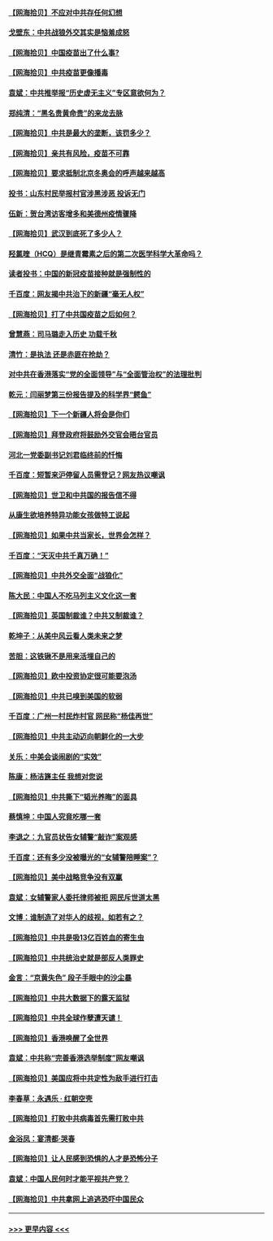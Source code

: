 #### [【网海拾贝】不应对中共存任何幻想](../pages/nsc993/n12881460.md?t=04161551) 
#### [戈壁东：中共战狼外交其实是恼羞成怒](../pages/nsc993/n12880392.md?t=04161551) 
#### [【网海拾贝】中国疫苗出了什么事?](../pages/nsc993/n12879124.md?t=04161551) 
#### [【网海拾贝】中共疫苗更像播毒](../pages/nsc993/n12876631.md?t=04161551) 
#### [袁斌：中共推举报“历史虚无主义”专区意欲何为？](../pages/nsc993/n12876530.md?t=04161551) 
#### [郑纯清：“黑名贵黄命贵”的来龙去脉](../pages/nsc993/n12875589.md?t=04161551) 
#### [【网海拾贝】中共是最大的垄断，该罚多少？](../pages/nsc993/n12874006.md?t=04161551) 
#### [【网海拾贝】亲共有风险，疫苗不可靠](../pages/nsc993/n12872224.md?t=04161551) 
#### [【网海拾贝】要求抵制北京冬奥会的呼声越来越高](../pages/nsc993/n12868962.md?t=04161551) 
#### [投书：山东村民举报村官涉黑涉恶 投诉无门](../pages/nsc993/n12869726.md?t=04161551) 
#### [伍新：贺台湾访客增多和美德州疫情骤降](../pages/nsc993/n12865651.md?t=04161551) 
#### [【网海拾贝】武汉到底死了多少人？](../pages/nsc993/n12863707.md?t=04161551) 
#### [羟氯喹（HCQ）是继青霉素之后的第二次医学科学大革命吗？](../pages/nsc993/n12638564.md?t=04161551) 
#### [读者投书：中国的新冠疫苗接种就是强制性的](../pages/nsc993/n12859932.md?t=04161551) 
#### [千百度：网友揭中共治下的新疆“毫无人权”](../pages/nsc993/n12858385.md?t=04161551) 
#### [【网海拾贝】打了中共国疫苗之后如何？](../pages/nsc993/n12857866.md?t=04161551) 
#### [曾慧燕：司马璐走入历史 功载千秋](../pages/nsc993/n12856996.md?t=04161551) 
#### [清竹：是执法 还是赤匪在抢劫？](../pages/nsc993/n12856952.md?t=04161551) 
#### [对中共在香港落实“党的全面领导”与“全面管治权”的法理批判](../pages/nsc993/n12856929.md?t=04161551) 
#### [乾元：闫丽梦第三份报告提及的科学界“鳄鱼”](../pages/nsc993/n12855985.md?t=04161551) 
#### [【网海拾贝】下一个新疆人将会是你们](../pages/nsc993/n12855864.md?t=04161551) 
#### [【网海拾贝】拜登政府将鼓励外交官会晤台官员](../pages/nsc993/n12853615.md?t=04161551) 
#### [河北一党委副书记刘君临终前的忏悔](../pages/nsc993/n12849420.md?t=04161551) 
#### [千百度：短暂来沪停留人员需登记？网友热议嘲讽](../pages/nsc993/n12853497.md?t=04161551) 
#### [【网海拾贝】世卫和中共国的报告信不得](../pages/nsc993/n12850902.md?t=04161551) 
#### [从康生欲培养特异功能女孩做特工说起](../pages/nsc993/n12849289.md?t=04161551) 
#### [【网海拾贝】如果中共当家长，世界会怎样？](../pages/nsc993/n12848436.md?t=04161551) 
#### [千百度：“天灭中共千真万确！”](../pages/nsc993/n12845659.md?t=04161551) 
#### [【网海拾贝】中共外交全面“战狼化”](../pages/nsc993/n12845607.md?t=04161551) 
#### [陈大民：中国人不吃马列主义文化这一套](../pages/nsc993/n12842496.md?t=04161551) 
#### [【网海拾贝】英国制裁谁？中共又制裁谁？](../pages/nsc993/n12840909.md?t=04161551) 
#### [乾坤子：从美中风云看人类未来之梦](../pages/nsc993/n12840590.md?t=04161551) 
#### [苦胆：这铁锹不是用来活埋自己的](../pages/nsc993/n12839512.md?t=04161551) 
#### [【网海拾贝】欧中投资协定很可能要泡汤](../pages/nsc993/n12835122.md?t=04161551) 
#### [【网海拾贝】中共已嗅到美国的软弱](../pages/nsc993/n12832411.md?t=04161551) 
#### [千百度：广州一村民炸村官 网民称“杨佳再世”](../pages/nsc993/n12832380.md?t=04161551) 
#### [【网海拾贝】中共主动迈向朝鲜化的一大步](../pages/nsc993/n12829887.md?t=04161551) 
#### [关乐：中美会谈闹剧的“实效”](../pages/nsc993/n12826698.md?t=04161551) 
#### [陈康：杨洁篪主任  我想对您说](../pages/nsc993/n12826609.md?t=04161551) 
#### [【网海拾贝】中共撕下“韬光养晦”的面具](../pages/nsc993/n12826459.md?t=04161551) 
#### [蔡慎坤：中国人究竟吃哪一套](../pages/nsc993/n12826010.md?t=04161551) 
#### [李退之：九官员状告女辅警“敲诈”案观感](../pages/nsc993/n12823984.md?t=04161551) 
#### [千百度：还有多少没被曝光的“女辅警陪睡案”？](../pages/nsc993/n12822136.md?t=04161551) 
#### [【网海拾贝】美中战略竞争没有双赢](../pages/nsc993/n12822105.md?t=04161551) 
#### [袁斌：女辅警家人委托律师被拒 网民斥世道太黑](../pages/nsc993/n12822004.md?t=04161551) 
#### [文博：谁制造了对华人的歧视，如若有之？](../pages/nsc993/n12821635.md?t=04161551) 
#### [【网海拾贝】中共是吸13亿百姓血的寄生虫](../pages/nsc993/n12819191.md?t=04161551) 
#### [【网海拾贝】中共统治史就是部反人类罪史](../pages/nsc993/n12816738.md?t=04161551) 
#### [金言：“京黄失色” 段子手眼中的沙尘暴](../pages/nsc993/n12815700.md?t=04161551) 
#### [【网海拾贝】中共大数据下的露天监狱](../pages/nsc993/n12811075.md?t=04161551) 
#### [【网海拾贝】中共全球作孽遭天谴！](../pages/nsc993/n12810258.md?t=04161551) 
#### [【网海拾贝】香港唤醒了全世界](../pages/nsc993/n12809100.md?t=04161551) 
#### [袁斌：中共称“完善香港选举制度”网友嘲讽](../pages/nsc993/n12808994.md?t=04161551) 
#### [【网海拾贝】美国应将中共定性为敌手进行打击](../pages/nsc993/n12806870.md?t=04161551) 
#### [李春草：永遇乐 · 红朝空壳](../pages/nsc993/n12805365.md?t=04161551) 
#### [【网海拾贝】打败中共病毒首先需打败中共](../pages/nsc993/n12803930.md?t=04161551) 
#### [金浴凤：宴清都‧哭春](../pages/nsc993/n12801601.md?t=04161551) 
#### [【网海拾贝】让人民感到恐惧的人才是恐怖分子](../pages/nsc993/n12799347.md?t=04161551) 
#### [袁斌：中国人民何时才能平视共产党？](../pages/nsc993/n12799306.md?t=04161551) 
#### [【网海拾贝】中共拿网上追逃恐吓中国民众](../pages/nsc993/n12796905.md?t=04161551) 

----
#### [ >>> 更早内容 <<< ](../indexes/nsc993-earlier.md)
